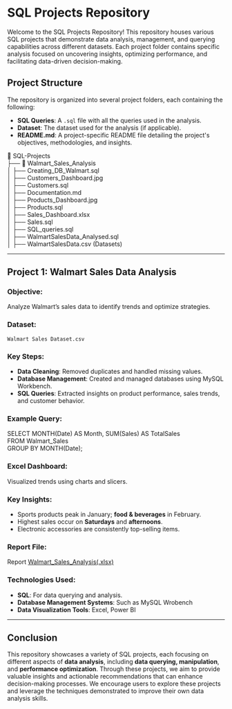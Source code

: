# SQL Projects Repository  

Welcome to the SQL Projects Repository! This repository houses various SQL projects that demonstrate data analysis, management, and querying capabilities across different datasets. Each project folder contains specific analysis focused on uncovering insights, optimizing performance, and facilitating data-driven decision-making.  

## Project Structure  
The repository is organized into several project folders, each containing the following:  

- **SQL Queries**: A `.sql` file with all the queries used in the analysis.  
- **Dataset**: The dataset used for the analysis (if applicable).  
- **README.md**: A project-specific README file detailing the project's objectives, methodologies, and insights.  

📂 SQL-Projects  
├── 📁 Walmart_Sales_Analysis  
│   ├── Creating_DB_Walmart.sql  
│   ├── Customers_Dashboard.jpg  
│   ├── Customers.sql  
│   ├── Documentation.md  
│   ├── Products_Dashboard.jpg  
│   ├── Products.sql  
│   ├── Sales_Dashboard.xlsx  
│   ├── Sales.sql  
│   ├── SQL_queries.sql  
│   ├── WalmartSalesData_Analysed.sql  
│   ├── WalmartSalesData.csv (Datasets)  

---

## Project 1: Walmart Sales Data Analysis  

### Objective:  
Analyze Walmart’s sales data to identify trends and optimize strategies.  

### Dataset:  
`Walmart Sales Dataset.csv`

### Key Steps:  
- **Data Cleaning**: Removed duplicates and handled missing values.  
- **Database Management**: Created and managed databases using MySQL Workbench.  
- **SQL Queries**: Extracted insights on product performance, sales trends, and customer behavior.  

### Example Query:  
SELECT MONTH(Date) AS Month, SUM(Sales) AS TotalSales  
FROM Walmart_Sales  
GROUP BY MONTH(Date);  

### Excel Dashboard:
 Visualized trends using charts and slicers.

### Key Insights:
- Sports products peak in January; **food & beverages** in February.
- Highest sales occur on **Saturdays** and **afternoons**.
- Electronic accessories are consistently top-selling items.

### Report File:
Report [Walmart_Sales_Analysis(.xlsx)](https://github.com/Ak-AlphaData/SQL-Projects/tree/main/Walmart%20Sales%20Data%20Analysis)

### Technologies Used:
- **SQL**: For data querying and analysis.
- **Database Management Systems**: Such as MySQL Wrobench
- **Data Visualization Tools**: Excel, Power BI

----

## Conclusion

This repository showcases a variety of SQL projects, each focusing on different aspects of **data analysis**, including **data querying, manipulation**, and **performance optimization**. Through these projects, we aim to provide valuable insights and actionable recommendations that can enhance decision-making processes. We encourage users to explore these projects and leverage the techniques demonstrated to improve their own data analysis skills.

